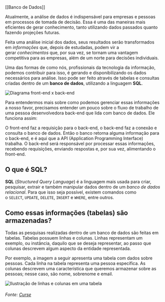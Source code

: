 [[Banco de Dados]]

  
Atualmente, a análise de dados é indispensável para empresas e pessoas em processos de tomada de decisão. Essa é uma das maneiras mais eficientes de gerar conhecimento, tanto utilizando dados passados quanto fazendo projeções futuras.

Feita uma análise inicial dos dados, seus resultados serão transformados em _informações_ que, depois de estudadas, podem vir a gerar _conhecimentos_ que, por sua vez, se tornam uma vantagem competitiva para as empresas, além de um norte para decisões individuais.

Uma das formas de como nós, profissionais da tecnologia da informação, podemos contribuir para isso, é gerando e disponibilizando os dados necessários para análise. Isso pode ser feito através de tabelas e consultas criadas dentro de um **banco de dados**, utilizando a linguagem **SQL**.

![Diagrama front-end x back-end](https://content-assets.betrybe.com/prod/Diagrama%20front-end%20x%20back-end.png)

Para entendermos mais sobre como podemos gerenciar essas informações a nosso favor, precisamos entender um pouco sobre o fluxo de trabalho de uma pessoa desenvolvedora back-end que lida com banco de dados. Ele funciona assim:

O front-end faz a requisição para o back-end, o back-end faz a conexão e consulta o banco de dados. Então o banco retorna alguma informação para o back-end, e é aqui que a API (Application Programming Interface) trabalha. O back-end será responsável por processar essas informações, recebendo requisições, enviando respostas e, por sua vez, alimentando o front-end.

## O que é SQL?

**SQL** (_Structured Query Language_) é a linguagem mais usada para criar, pesquisar, extrair e também manipular dados dentro de um _banco de dados relacional_. Para que isso seja possível, existem comandos como o `SELECT`, `UPDATE`, `DELETE`, `INSERT` e `WHERE`, entre outros.

## Como essas informações (tabelas) são armazenadas?

Todas as pesquisas realizadas dentro de um banco de dados são feitas em tabelas. Tabelas possuem linhas e colunas. Linhas representam um exemplo, ou instância, daquilo que se deseja representar, ao passo que colunas descrevem algum aspecto da entidade representada.

Por exemplo, a imagem a seguir apresenta uma tabela com dados sobre pessoas. Cada linha na tabela representa uma pessoa específica. As colunas descrevem uma característica que queremos armazenar sobre as pessoas; nesse caso, são nome, sobrenome e email.

![Ilustração de linhas e colunas em uma tabela](https://content-assets.betrybe.com/prod/Ilustra%C3%A7%C3%A3o%20de%20linhas%20e%20colunas%20em%20uma%20tabela.png)

###### Fonte: [Curse](https://app.betrybe.com/learn/course/5e938f69-6e32-43b3-9685-c936530fd326/module/94d0e996-1827-4fbc-bc24-c99fb592925b/section/fa69c314-da3c-46e0-bcdb-43297772a43e/day/89e3203d-18e4-4329-9c8d-a3f40f2e4248/lesson/695be3a1-74b5-4c1d-9381-b3655397a00f)

